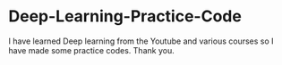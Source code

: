 # Deep-Learning-Practice-Code
I have learned Deep learning from the Youtube and various courses so I have made some practice codes. Thank you.
